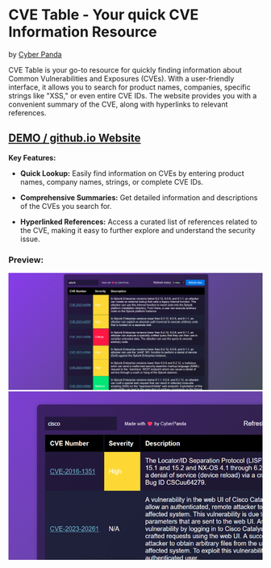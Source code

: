 # CVE Table - Your quick CVE Information Resource
by [Cyber Panda](https://x.com/realcyberpanda)

CVE Table is your go-to resource for quickly finding information about Common Vulnerabilities and Exposures (CVEs). With a user-friendly interface, it allows you to search for product names, companies, specific strings like "XSS," or even entire CVE IDs. The website provides you with a convenient summary of the CVE, along with hyperlinks to relevant references.

## [DEMO / github.io Website](https://cyberpanda.github.io/)

**Key Features:**

- **Quick Lookup:** Easily find information on CVEs by entering product names, company names, strings, or complete CVE IDs.

- **Comprehensive Summaries:** Get detailed information and descriptions of the CVEs you search for.

- **Hyperlinked References:** Access a curated list of references related to the CVE, making it easy to further explore and understand the security issue.

### Preview:
![search_strings.png](search_strings.png)
![search_string_2.png](search_string_2.png)
